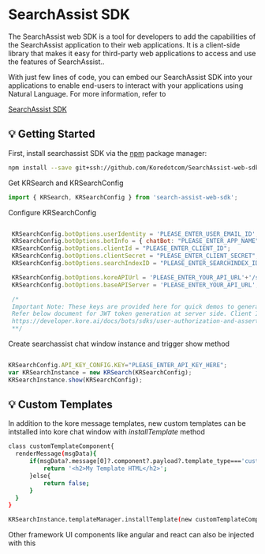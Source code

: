 ﻿# SearchAssist SDK
The SearchAssist web SDK is a tool for developers to add the capabilities of the SearchAssist application to their web applications. It is a client-side library that makes it easy for third-party web applications to access and use the features of SearchAssist..

With just few lines of code, you can embed our SearchAssist SDK into your applications to enable end-users to interact with your applications using Natural Language. For more information, refer to

[SearchAssist SDK](https://docs.kore.ai/searchassist/administration/web-sdk-integration/)


## 💡 Getting Started

First, install searchassist SDK via the [npm](https://www.npmjs.com/get-npm) package manager:

```bash
npm install --save git+ssh://github.com/Koredotcom/SearchAssist-web-sdk#1.0.0
```

Get KRSearch and KRSearchConfig

```js
import { KRSearch, KRSearchConfig } from 'search-assist-web-sdk';

```
Configure KRSearchConfig



```js

 KRSearchConfig.botOptions.userIdentity = 'PLEASE_ENTER_USER_EMAIL_ID';// Provide users email id here
 KRSearchConfig.botOptions.botInfo = { chatBot: "PLEASE_ENTER_APP_NAME", "taskBotId": "PLEASE_ENTER_APP_ID" }; // APP name is case sensitive
 KRSearchConfig.botOptions.clientId = "PLEASE_ENTER_CLIENT_ID";
 KRSearchConfig.botOptions.clientSecret = "PLEASE_ENTER_CLIENT_SECRET";
 KRSearchConfig.botOptions.searchIndexID = "PLEASE_ENTER_SEARCHINDEX_ID";

 KRSearchConfig.botOptions.koreAPIUrl = 'PLEASE_ENTER_YOUR_API_URL'+'/searchassistapi/';
 KRSearchConfig.botOptions.baseAPIServer = 'PLEASE_ENTER_YOUR_API_URL';

 /* 
 Important Note: These keys are provided here for quick demos to generate JWT token at client side but not for Production environment.
 Refer below document for JWT token generation at server side. Client Id and Client secret should maintained at server end.
 https://developer.kore.ai/docs/bots/sdks/user-authorization-and-assertion/
 **/

```


Create searchassist chat window instance and trigger show method
```js

KRSearchConfig.API_KEY_CONFIG.KEY="PLEASE_ENTER_API_KEY_HERE";
var KRSearchInstance = new KRSearch(KRSearchConfig);
KRSearchInstance.show(KRSearchConfig);

```

## 💡 Custom Templates

In addition to the kore message templates, new custom templates can be intstalled into kore chat window with *installTemplate* method

```bash
class customTemplateComponent{
  renderMessage(msgData){
      if(msgData?.message[0]?.component?.payload?.template_type==='custom_stock_template'){
          return '<h2>My Template HTML</h2>';      
      }else{
          return false;
      }
  } 
}

KRSearchInstance.templateManager.installTemplate(new customTemplateComponent());
```
Other framework UI components like angular and react can also be injected with this




